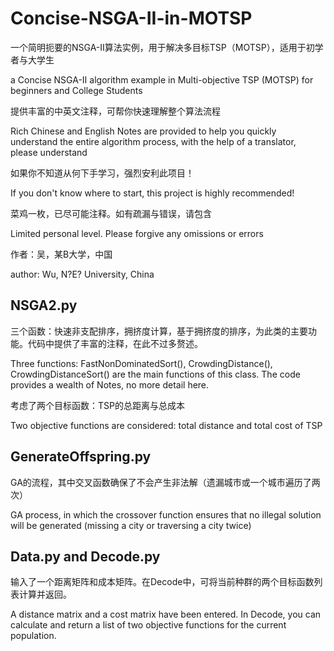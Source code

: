 # Concise-NSGA-II-in-MOTSP

一个简明扼要的NSGA-II算法实例，用于解决多目标TSP（MOTSP），适用于初学者与大学生

a Concise NSGA-II algorithm example in Multi-objective TSP (MOTSP) for beginners and College Students

提供丰富的中英文注释，可帮你快速理解整个算法流程

Rich Chinese and English Notes are provided to help you quickly understand the entire algorithm process, with the help of a translator, please understand

如果你不知道从何下手学习，强烈安利此项目！

If you don't know where to start, this project is highly recommended!

菜鸡一枚，已尽可能注释。如有疏漏与错误，请包含

Limited personal level. Please forgive any omissions or errors

作者：吴，某B大学，中国

author: Wu, N?E? University, China

## NSGA2.py

三个函数：快速非支配排序，拥挤度计算，基于拥挤度的排序，为此类的主要功能。代码中提供了丰富的注释，在此不过多赘述。

Three functions: FastNonDominatedSort(), CrowdingDistance(), CrowdingDistanceSort() are the main functions of this class. The code provides a wealth of Notes, no more detail here.

考虑了两个目标函数：TSP的总距离与总成本

Two objective functions are considered: total distance and total cost of TSP

## GenerateOffspring.py

GA的流程，其中交叉函数确保了不会产生非法解（遗漏城市或一个城市遍历了两次）

GA process, in which the crossover function ensures that no illegal solution will be generated (missing a city or traversing a city twice)

## Data.py and Decode.py

输入了一个距离矩阵和成本矩阵。在Decode中，可将当前种群的两个目标函数列表计算并返回。

A distance matrix and a cost matrix have been entered. In Decode, you can calculate and return a list of two objective functions for the current population.
